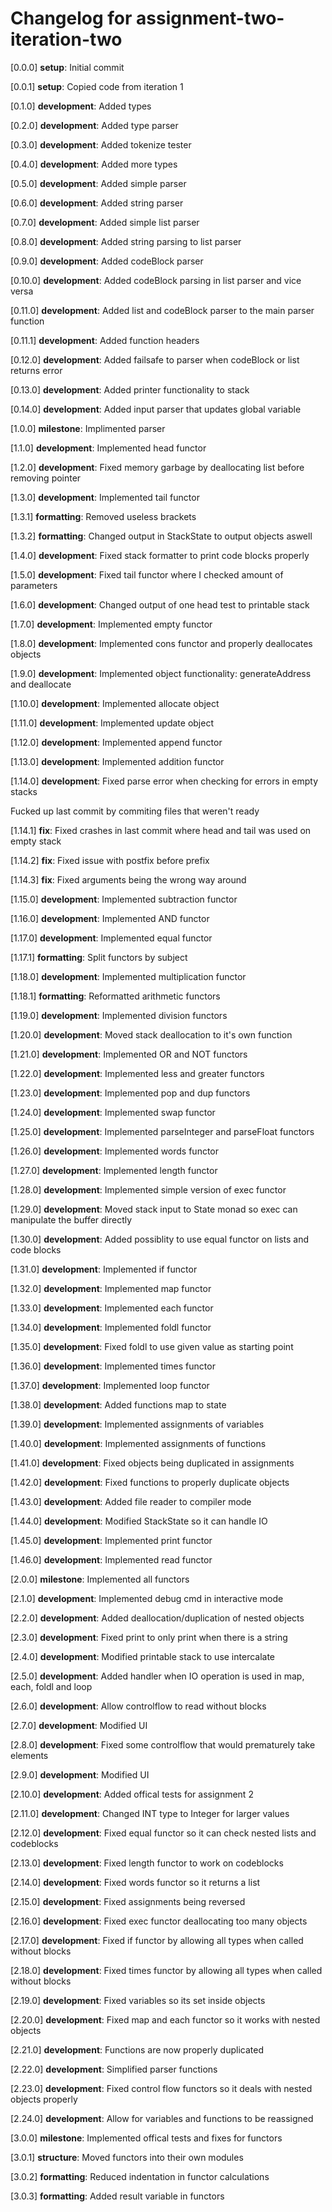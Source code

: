 # Changelog for assignment-two-iteration-two

[0.0.0] **setup**: Initial commit

[0.0.1] **setup**: Copied code from iteration 1

[0.1.0] **development**: Added types

[0.2.0] **development**: Added type parser

[0.3.0] **development**: Added tokenize tester

[0.4.0] **development**: Added more types

[0.5.0] **development**: Added simple parser

[0.6.0] **development**: Added string parser

[0.7.0] **development**: Added simple list parser

[0.8.0] **development**: Added string parsing to list parser

[0.9.0] **development**: Added codeBlock parser

[0.10.0] **development**: Added codeBlock parsing in list parser and vice versa

[0.11.0] **development**: Added list and codeBlock parser to the main parser function

[0.11.1] **development**: Added function headers

[0.12.0] **development**: Added failsafe to parser when codeBlock or list returns error

[0.13.0] **development**: Added printer functionality to stack

[0.14.0] **development**: Added input parser that updates global variable

[1.0.0] **milestone**: Implimented parser

[1.1.0] **development**: Implemented head functor

[1.2.0] **development**: Fixed memory garbage by deallocating list before removing pointer

[1.3.0] **development**: Implemented tail functor

[1.3.1] **formatting**: Removed useless brackets

[1.3.2] **formatting**: Changed output in StackState to output objects aswell

[1.4.0] **development**: Fixed stack formatter to print code blocks properly

[1.5.0] **development**: Fixed tail functor where I checked amount of parameters

[1.6.0] **development**: Changed output of one head test to printable stack

[1.7.0] **development**: Implemented empty functor

[1.8.0] **development**: Implemented cons functor and properly deallocates objects

[1.9.0] **development**: Implemented object functionality: generateAddress and deallocate

[1.10.0] **development**: Implemented allocate object

[1.11.0] **development**: Implemented update object

[1.12.0] **development**: Implemented append functor

[1.13.0] **development**: Implemented addition functor

[1.14.0] **development**: Fixed parse error when checking for errors in empty stacks

Fucked up last commit by commiting files that weren't ready

[1.14.1] **fix**: Fixed crashes in last commit where head and tail was used on empty stack

[1.14.2] **fix**: Fixed issue with postfix before prefix

[1.14.3] **fix**: Fixed arguments being the wrong way around

[1.15.0] **development**: Implemented subtraction functor

[1.16.0] **development**: Implemented AND functor

[1.17.0] **development**: Implemented equal functor

[1.17.1] **formatting**: Split functors by subject

[1.18.0] **development**: Implemented multiplication functor

[1.18.1] **formatting**: Reformatted arithmetic functors

[1.19.0] **development**: Implemented division functors

[1.20.0] **development**: Moved stack deallocation to it's own function

[1.21.0] **development**: Implemented OR and NOT functors

[1.22.0] **development**: Implemented less and greater functors

[1.23.0] **development**: Implemented pop and dup functors

[1.24.0] **development**: Implemented swap functor

[1.25.0] **development**: Implemented parseInteger and parseFloat functors

[1.26.0] **development**: Implemented words functor

[1.27.0] **development**: Implemented length functor

[1.28.0] **development**: Implemented simple version of exec functor

[1.29.0] **development**: Moved stack input to State monad so exec can manipulate the buffer directly

[1.30.0] **development**: Added possiblity to use equal functor on lists and code blocks

[1.31.0] **development**: Implemented if functor

[1.32.0] **development**: Implemented map functor

[1.33.0] **development**: Implemented each functor

[1.34.0] **development**: Implemented foldl functor

[1.35.0] **development**: Fixed foldl to use given value as starting point

[1.36.0] **development**: Implemented times functor

[1.37.0] **development**: Implemented loop functor

[1.38.0] **development**: Added functions map to state

[1.39.0] **development**: Implemented assignments of variables

[1.40.0] **development**: Implemented assignments of functions

[1.41.0] **development**: Fixed objects being duplicated in assignments

[1.42.0] **development**: Fixed functions to properly duplicate objects

[1.43.0] **development**: Added file reader to compiler mode

[1.44.0] **development**: Modified StackState so it can handle IO

[1.45.0] **development**: Implemented print functor

[1.46.0] **development**: Implemented read functor

[2.0.0] **milestone**: Implemented all functors

[2.1.0] **development**: Implemented debug cmd in interactive mode

[2.2.0] **development**: Added deallocation/duplication of nested objects

[2.3.0] **development**: Fixed print to only print when there is a string

[2.4.0] **development**: Modified printable stack to use intercalate

[2.5.0] **development**: Added handler when IO operation is used in map, each, foldl and loop

[2.6.0] **development**: Allow controlflow to read without blocks

[2.7.0] **development**: Modified UI

[2.8.0] **development**: Fixed some controlflow that would prematurely take elements

[2.9.0] **development**: Modified UI

[2.10.0] **development**: Added offical tests for assignment 2

[2.11.0] **development**: Changed INT type to Integer for larger values

[2.12.0] **development**: Fixed equal functor so it can check nested lists and codeblocks

[2.13.0] **development**: Fixed length functor to work on codeblocks

[2.14.0] **development**: Fixed words functor so it returns a list

[2.15.0] **development**: Fixed assignments being reversed

[2.16.0] **development**: Fixed exec functor deallocating too many objects

[2.17.0] **development**: Fixed if functor by allowing all types when called without blocks

[2.18.0] **development**: Fixed times functor by allowing all types when called without blocks

[2.19.0] **development**: Fixed variables so its set inside objects

[2.20.0] **development**: Fixed map and each functor so it works with nested objects

[2.21.0] **development**: Functions are now properly duplicated

[2.22.0] **development**: Simplified parser functions

[2.23.0] **development**: Fixed control flow functors so it deals with nested objects properly

[2.24.0] **development**: Allow for variables and functions to be reassigned

[3.0.0] **milestone**: Implemented offical tests and fixes for functors

[3.0.1] **structure**: Moved functors into their own modules

[3.0.2] **formatting**: Reduced indentation in functor calculations

[3.0.3] **formatting**: Added result variable in functors
